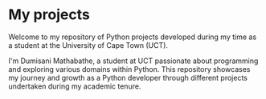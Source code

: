 # My projects
Welcome to my repository of Python projects developed during my time as a student at the University of Cape Town (UCT).

I'm Dumisani Mathabathe, a student at UCT passionate about programming and exploring various domains within Python.
This repository showcases my journey and growth as a Python developer through different projects undertaken during my academic tenure.
